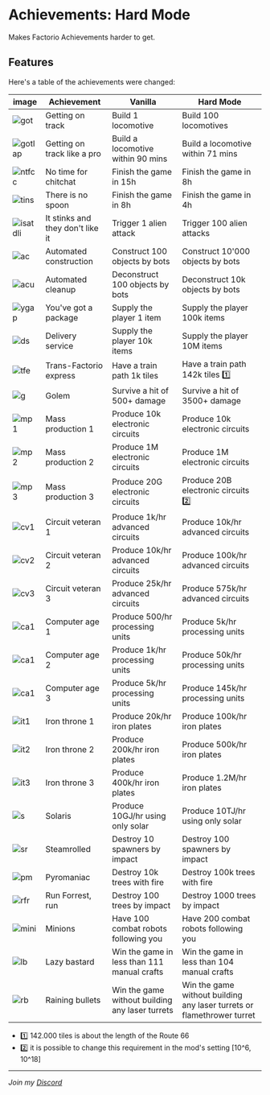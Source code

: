 # Achievements: Hard Mode

Makes Factorio Achievements harder to get.

## Features

Here's a table of the achievements were changed:

| image | Achievement | Vanilla | Hard Mode |
| ----- | ----------- | ------- | --------- |
|![got](https://wiki.factorio.com/images/thumb/Getting-on-track-achievement.png/80px-Getting-on-track-achievement.png)| Getting on track | Build 1 locomotive | Build 100 locomotives |
|![gotlap](https://wiki.factorio.com/images/thumb/Getting-on-track-like-a-pro-achievement.png/80px-Getting-on-track-like-a-pro-achievement.png)| Getting on track like a pro | Build a locomotive within 90 mins | Build a locomotive within 71 mins |
|![ntfcc](https://wiki.factorio.com/images/thumb/No-time-for-chitchat-achievement.png/80px-No-time-for-chitchat-achievement.png)| No time for chitchat | Finish the game in 15h | Finish the game in 8h |
|![tins](https://wiki.factorio.com/images/thumb/There-is-no-spoon-achievement.png/80px-There-is-no-spoon-achievement.png)| There is no spoon | Finish the game in 8h | Finish the game in 4h |
|![isatdli](https://wiki.factorio.com/images/thumb/It-stinks-and-they-dont-like-it-achievement.png/80px-It-stinks-and-they-dont-like-it-achievement.png)| It stinks and they don't like it | Trigger 1 alien attack | Trigger 100 alien attacks |
|![ac](https://wiki.factorio.com/images/thumb/Automated-construction-achievement.png/80px-Automated-construction-achievement.png)| Automated construction | Construct 100 objects by bots | Construct 10'000 objects by bots |
|![acu](https://wiki.factorio.com/images/thumb/Automated-cleanup-achievement.png/80px-Automated-cleanup-achievement.png)| Automated cleanup | Deconstruct 100 objects by bots | Deconstruct 10k objects by bots |
|![ygap](https://wiki.factorio.com/images/thumb/You-have-got-a-package-achievement.png/80px-You-have-got-a-package-achievement.png)| You've got a package | Supply the player 1 item | Supply the player 100k items |
|![ds](https://wiki.factorio.com/images/thumb/Delivery-service-achievement.png/80px-Delivery-service-achievement.png)| Delivery service | Supply the player 10k items | Supply the player 10M items|
|![tfe](https://wiki.factorio.com/images/thumb/Trans-factorio-express-achievement.png/80px-Trans-factorio-express-achievement.png)| Trans-Factorio express | Have a train path 1k tiles | Have a train path 142k tiles 1️⃣ |
|![g](https://wiki.factorio.com/images/thumb/Golem-achievement.png/80px-Golem-achievement.png)| Golem | Survive a hit of 500+ damage | Survive a hit of 3500+ damage |
|![mp1](https://wiki.factorio.com/images/thumb/Mass-production-1-achievement.png/80px-Mass-production-1-achievement.png)| Mass production 1 | Produce 10k electronic circuits | Produce 10k electronic circuits |
|![mp2](https://wiki.factorio.com/images/thumb/Mass-production-2-achievement.png/80px-Mass-production-2-achievement.png)| Mass production 2 | Produce 1M electronic circuits | Produce 1M electronic circuits |
|![mp3](https://wiki.factorio.com/images/thumb/Mass-production-3-achievement.png/80px-Mass-production-3-achievement.png)| Mass production 3 | Produce 20G electronic circuits | Produce 20B electronic circuits 2️⃣ |
|![cv1](https://wiki.factorio.com/images/thumb/Circuit-veteran-1-achievement.png/80px-Circuit-veteran-1-achievement.png)| Circuit veteran 1 | Produce 1k/hr advanced circuits | Produce 10k/hr advanced circuits |
|![cv2](https://wiki.factorio.com/images/thumb/Circuit-veteran-2-achievement.png/80px-Circuit-veteran-2-achievement.png)| Circuit veteran 2 | Produce 10k/hr advanced circuits | Produce 100k/hr advanced circuits |
|![cv3](https://wiki.factorio.com/images/thumb/Circuit-veteran-3-achievement.png/80px-Circuit-veteran-3-achievement.png)| Circuit veteran 3 | Produce 25k/hr advanced circuits | Produce 575k/hr advanced circuits |
|![ca1](https://wiki.factorio.com/images/thumb/Computer-age-1-achievement.png/80px-Computer-age-1-achievement.png)| Computer age 1 | Produce 500/hr processing units | Produce 5k/hr processing units |
|![ca1](https://wiki.factorio.com/images/thumb/Computer-age-2-achievement.png/80px-Computer-age-2-achievement.png)| Computer age 2 | Produce 1k/hr processing units | Produce 50k/hr processing units |
|![ca1](https://wiki.factorio.com/images/thumb/Computer-age-3-achievement.png/80px-Computer-age-3-achievement.png)| Computer age 3 | Produce 5k/hr processing units | Produce 145k/hr processing units |
|![it1](https://wiki.factorio.com/images/thumb/Iron-throne-1-achievement.png/80px-Iron-throne-1-achievement.png)| Iron throne 1 | Produce 20k/hr iron plates | Produce 100k/hr iron plates |
|![it2](https://wiki.factorio.com/images/thumb/Iron-throne-2-achievement.png/80px-Iron-throne-2-achievement.png)| Iron throne 2 | Produce 200k/hr iron plates | Produce 500k/hr iron plates |
|![it3](https://wiki.factorio.com/images/thumb/Iron-throne-3-achievement.png/80px-Iron-throne-3-achievement.png)| Iron throne 3 | Produce 400k/hr iron plates | Produce 1.2M/hr iron plates |
|![s](https://wiki.factorio.com/images/thumb/Solaris-achievement.png/80px-Solaris-achievement.png)| Solaris | Produce 10GJ/hr using only solar | Produce 10TJ/hr using only solar |
|![sr](https://wiki.factorio.com/images/thumb/Steamrolled-achievement.png/80px-Steamrolled-achievement.png)| Steamrolled | Destroy 10 spawners by impact | Destroy 100 spawners by impact |
|![pm](https://wiki.factorio.com/images/thumb/Pyromaniac-achievement.png/80px-Pyromaniac-achievement.png)| Pyromaniac | Destroy 10k trees with fire | Destroy 100k trees with fire |
|![rfr](https://wiki.factorio.com/images/thumb/Run-forrest-run-achievement.png/80px-Run-forrest-run-achievement.png)| Run Forrest, run | Destroy 100 trees by impact | Destroy 1000 trees by impact |
|![mini](https://wiki.factorio.com/images/thumb/Minions-achievement.png/80px-Minions-achievement.png)| Minions | Have 100 combat robots following you | Have 200 combat robots following you |
|![lb](https://wiki.factorio.com/images/thumb/Lazy-bastard-achievement.png/80px-Lazy-bastard-achievement.png)| Lazy bastard | Win the game in less than 111 manual crafts |  Win the game in less than 104 manual crafts |
|![rb](https://wiki.factorio.com/images/thumb/Raining-bullets-achievement.png/80px-Raining-bullets-achievement.png)| Raining bullets | Win the game without building any laser turrets | Win the game without building any laser turrets or flamethrower turret |

- 1️⃣ 142.000 tiles is about the length of the Route 66
- 2️⃣ it is possible to change this requirement in the mod's setting [10^6, 10^18]

---

*Join my [Discord](https://discord.gg/pq6bWs8KTY)*
